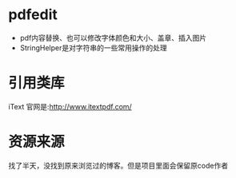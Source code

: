 # pdfedit
- pdf内容替换、也可以修改字体颜色和大小、盖章、插入图片
- StringHelper是对字符串的一些常用操作的处理

# 引用类库
iText  官网是:http://www.itextpdf.com/

# 资源来源
找了半天，没找到原来浏览过的博客。但是项目里面会保留原code作者

